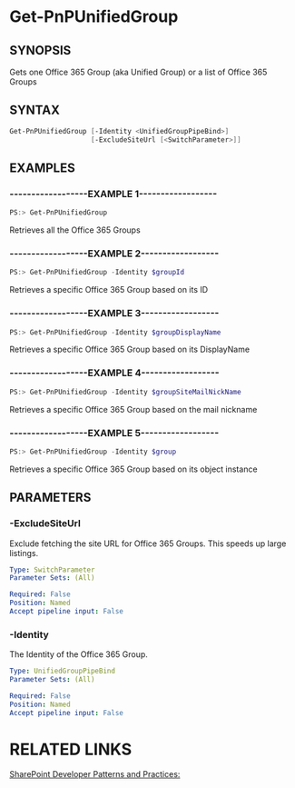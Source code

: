 # Get-PnPUnifiedGroup

## SYNOPSIS
Gets one Office 365 Group (aka Unified Group) or a list of Office 365 Groups

## SYNTAX 

```powershell
Get-PnPUnifiedGroup [-Identity <UnifiedGroupPipeBind>]
                    [-ExcludeSiteUrl [<SwitchParameter>]]
```

## EXAMPLES

### ------------------EXAMPLE 1------------------
```powershell
PS:> Get-PnPUnifiedGroup
```

Retrieves all the Office 365 Groups

### ------------------EXAMPLE 2------------------
```powershell
PS:> Get-PnPUnifiedGroup -Identity $groupId
```

Retrieves a specific Office 365 Group based on its ID

### ------------------EXAMPLE 3------------------
```powershell
PS:> Get-PnPUnifiedGroup -Identity $groupDisplayName
```

Retrieves a specific Office 365 Group based on its DisplayName

### ------------------EXAMPLE 4------------------
```powershell
PS:> Get-PnPUnifiedGroup -Identity $groupSiteMailNickName
```

Retrieves a specific Office 365 Group based on the mail nickname

### ------------------EXAMPLE 5------------------
```powershell
PS:> Get-PnPUnifiedGroup -Identity $group
```

Retrieves a specific Office 365 Group based on its object instance

## PARAMETERS

### -ExcludeSiteUrl
Exclude fetching the site URL for Office 365 Groups. This speeds up large listings.

```yaml
Type: SwitchParameter
Parameter Sets: (All)

Required: False
Position: Named
Accept pipeline input: False
```

### -Identity
The Identity of the Office 365 Group.

```yaml
Type: UnifiedGroupPipeBind
Parameter Sets: (All)

Required: False
Position: Named
Accept pipeline input: False
```

# RELATED LINKS

[SharePoint Developer Patterns and Practices:](http://aka.ms/sppnp)